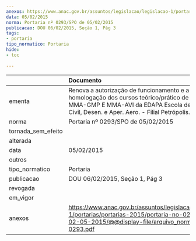 ```yaml
---
anexos: https://www.anac.gov.br/assuntos/legislacao/legislacao-1/portarias/portarias-2015/portaria-no-0293-spo-de-02-05-2015/@@display-file/arquivo_norma/PA2015-0293.pdf
data: 05/02/2015
norma: Portaria nº 0293/SPO de 05/02/2015
publicacao: DOU 06/02/2015, Seção 1, Pág 3
tags:
- portaria
tipo_normatico: Portaria
hide: 
- toc 
 
---
```


|                    | Documento                                                                                                                                                                                  |
|:-------------------|:-------------------------------------------------------------------------------------------------------------------------------------------------------------------------------------------|
| ementa             | Renova a autorização de funcionamento e a homologação dos cursos teórico/prático de MMA-CEL, MMA-GMP E MMA-AVI da EDAPA Escola de Aviação Civil, Desen. e Aper. Aero. - Filial Petrópolis. |
| norma              | Portaria nº 0293/SPO de 05/02/2015                                                                                                                                                         |
| tornada_sem_efeito |                                                                                                                                                                                            |
| alterada           |                                                                                                                                                                                            |
| data               | 05/02/2015                                                                                                                                                                                 |
| outros             |                                                                                                                                                                                            |
| tipo_normatico     | Portaria                                                                                                                                                                                   |
| publicacao         | DOU 06/02/2015, Seção 1, Pág 3                                                                                                                                                             |
| revogada           |                                                                                                                                                                                            |
| em_vigor           |                                                                                                                                                                                            |
| anexos             | https://www.anac.gov.br/assuntos/legislacao/legislacao-1/portarias/portarias-2015/portaria-no-0293-spo-de-02-05-2015/@@display-file/arquivo_norma/PA2015-0293.pdf                          |
